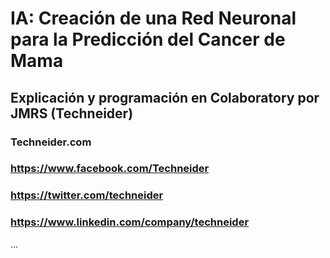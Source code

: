 #  IA: Creación de una Red Neuronal para la Predicción del Cancer de Mama
## Explicación y programación en Colaboratory por JMRS (Techneider)

### Techneider.com
### https://www.facebook.com/Techneider
### https://twitter.com/techneider
### https://www.linkedin.com/company/techneider

…
